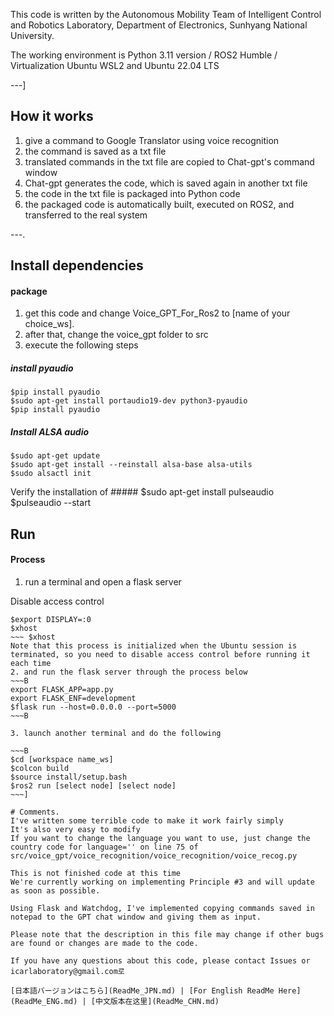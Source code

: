 This code is written by the Autonomous Mobility Team of Intelligent Control and Robotics Laboratory, Department of Electronics, Sunhyang National University.

The working environment is Python 3.11 version / ROS2 Humble / Virtualization Ubuntu WSL2 and Ubuntu 22.04 LTS

---]

## How it works
1. give a command to Google Translator using voice recognition
2. the command is saved as a txt file
3. translated commands in the txt file are copied to Chat-gpt's command window
4. Chat-gpt generates the code, which is saved again in another txt file
5. the code in the txt file is packaged into Python code
6. the packaged code is automatically built, executed on ROS2, and transferred to the real system

---.

## Install dependencies
#### package
1. get this code and change Voice_GPT_For_Ros2 to [name of your choice_ws].
2. after that, change the voice_gpt folder to src
3. execute the following steps

##### install pyaudio
    $pip install pyaudio
    $sudo apt-get install portaudio19-dev python3-pyaudio
    $pip install pyaudio

##### Install ALSA audio
    $sudo apt-get update
    $sudo apt-get install --reinstall alsa-base alsa-utils
    $sudo alsactl init

Verify the installation of #####
    $sudo apt-get install pulseaudio
    $pulseaudio --start

## Run
#### Process
1. run a terminal and open a flask server

Disable access control
~~~Β
$export DISPLAY=:0
$xhost
~~~ $xhost
Note that this process is initialized when the Ubuntu session is terminated, so you need to disable access control before running it each time
2. and run the flask server through the process below 
~~~Β
export FLASK_APP=app.py
export FLASK_ENF=development
$flask run --host=0.0.0.0 --port=5000
~~~Β

3. launch another terminal and do the following

~~~Β
$cd [workspace name_ws]
$colcon build
$source install/setup.bash
$ros2 run [select node] [select node]
~~~]

# Comments.
I've written some terrible code to make it work fairly simply
It's also very easy to modify
If you want to change the language you want to use, just change the country code for language='' on line 75 of src/voice_gpt/voice_recognition/voice_recognition/voice_recog.py

This is not finished code at this time
We're currently working on implementing Principle #3 and will update as soon as possible.

Using Flask and Watchdog, I've implemented copying commands saved in notepad to the GPT chat window and giving them as input.

Please note that the description in this file may change if other bugs are found or changes are made to the code.

If you have any questions about this code, please contact Issues or icarlaboratory@gmail.com로

[日本語バージョンはこちら](ReadMe_JPN.md) | [For English ReadMe Here](ReadMe_ENG.md) | [中文版本在这里](ReadMe_CHN.md)